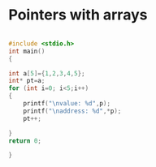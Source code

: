 # Pointers with arrays


```c 

#include <stdio.h>
int main()
{

int a[5]={1,2,3,4,5};
int* pt=a;
for (int i=0; i<5;i++)
{
	printf("\nvalue: %d",p);
	printf("\naddress: %d",*p);
	pt++;

}
return 0;

}
```